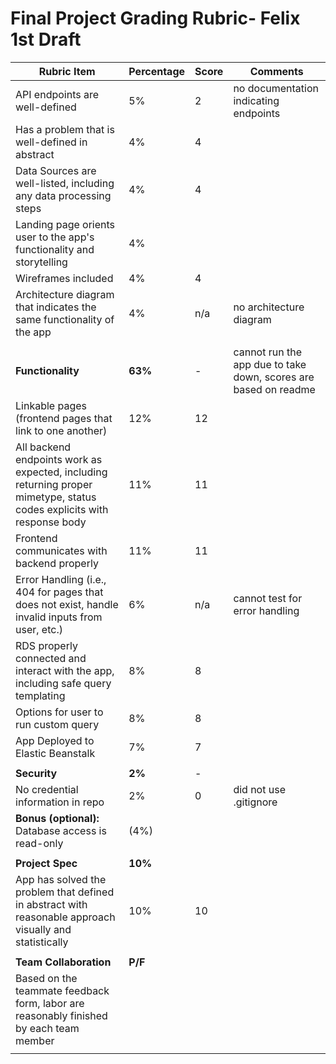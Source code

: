 # Final Project Grading Rubric- Felix 1st Draft

| Rubric Item                                                  | Percentage | Score | Comments                                                     |
| ------------------------------------------------------------ | ---------- | ----- | ------------------------------------------------------------ |
| API endpoints are well-defined                               | 5%         | 2     | no documentation indicating endpoints                        |
| Has a problem that is well-defined in abstract               | 4%         | 4     |                                                              |
| Data Sources are well-listed, including any data processing steps | 4%         | 4     |                                                              |
| Landing page orients user to the app's functionality and storytelling | 4%         |       |                                                              |
| Wireframes included                                          | 4%         | 4     |                                                              |
| Architecture diagram that indicates the same functionality of the app | 4%         | n/a   | no architecture diagram                                      |
|                                                              |            |       |                                                              |
| **Functionality**                                            | **63%**    | -     | cannot run the app due to take down, scores are based on readme |
| Linkable pages (frontend pages that link to one another)     | 12%        | 12    |                                                              |
| All backend endpoints work as expected, including returning proper mimetype, status codes explicits with response body | 11%        | 11    |                                                              |
| Frontend communicates with backend properly                  | 11%        | 11    |                                                              |
| Error Handling (i.e., 404 for pages that does not exist, handle invalid inputs from user, etc.) | 6%         | n/a   | cannot test for error handling                               |
| RDS properly connected and interact with the app, including safe query templating | 8%         | 8     |                                                              |
| Options for user to run custom query                         | 8%         | 8     |                                                              |
| App Deployed to Elastic Beanstalk                            | 7%         | 7     |                                                              |
|                                                              |            |       |                                                              |
| **Security**                                                 | **2%**     | -     |                                                              |
| No credential information in repo                            | 2%         | 0     | did not use .gitignore                                       |
| **Bonus (optional):** Database access is read-only           | (4%)       |       |                                                              |
|                                                              |            |       |                                                              |
| **Project Spec**                                             | **10%**    |       |                                                              |
| App has solved the problem that defined in abstract with reasonable approach visually and statistically | 10%        | 10    |                                                              |
|                                                              |            |       |                                                              |
| **Team Collaboration**                                       | **P/F**    |       |                                                              |
| Based on the teammate feedback form, labor are reasonably finished by each team member |            |       |                                                              |
|                                                              |            |       |                                                              |